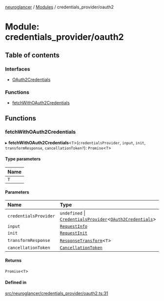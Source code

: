 [neuroglancer](../README.md) / [Modules](../modules.md) / credentials\_provider/oauth2

# Module: credentials\_provider/oauth2

## Table of contents

### Interfaces

- [OAuth2Credentials](../interfaces/credentials_provider_oauth2.OAuth2Credentials.md)

### Functions

- [fetchWithOAuth2Credentials](credentials_provider_oauth2.md#fetchwithoauth2credentials)

## Functions

### fetchWithOAuth2Credentials

▸ **fetchWithOAuth2Credentials**<`T`\>(`credentialsProvider`, `input`, `init`, `transformResponse`, `cancellationToken?`): `Promise`<`T`\>

#### Type parameters

| Name |
| :------ |
| `T` |

#### Parameters

| Name | Type | Default value |
| :------ | :------ | :------ |
| `credentialsProvider` | `undefined` \| [`CredentialsProvider`](../classes/credentials_provider.CredentialsProvider.md)<[`OAuth2Credentials`](../interfaces/credentials_provider_oauth2.OAuth2Credentials.md)\> | `undefined` |
| `input` | [`RequestInfo`](annotation_annotation_layer_state._internal_.md#requestinfo) | `undefined` |
| `init` | [`RequestInit`](../interfaces/annotation_annotation_layer_state._internal_.RequestInit.md) | `undefined` |
| `transformResponse` | [`ResponseTransform`](util_http_request.md#responsetransform)<`T`\> | `undefined` |
| `cancellationToken` | [`CancellationToken`](../interfaces/util_cancellation.CancellationToken.md) | `uncancelableToken` |

#### Returns

`Promise`<`T`\>

#### Defined in

[src/neuroglancer/credentials_provider/oauth2.ts:31](https://github.com/ActiveBrainAtlas2/neuroglancer/blob/1beb5d34/src/neuroglancer/credentials_provider/oauth2.ts#L31)
